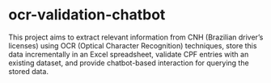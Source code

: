 # ocr-validation-chatbot
This project aims to extract relevant information from CNH (Brazilian driver’s licenses) using OCR (Optical Character Recognition) techniques, store this data incrementally in an Excel spreadsheet, validate CPF entries with an existing dataset, and provide chatbot-based interaction for querying the stored data.
